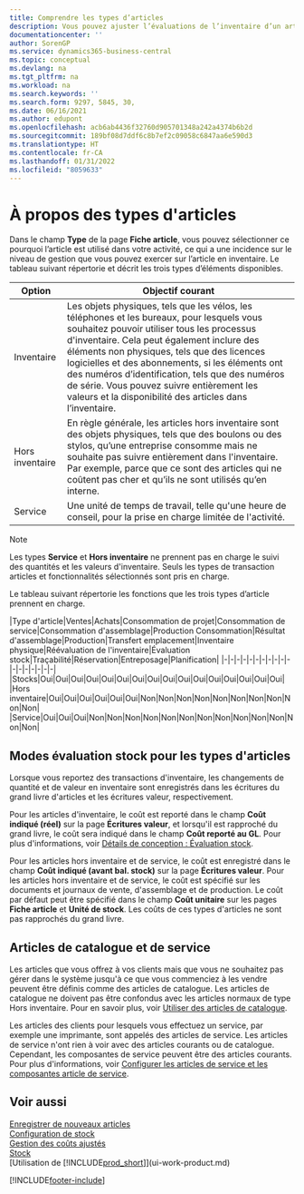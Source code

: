 ```yaml
---
title: Comprendre les types d’articles
description: Vous pouvez ajuster l’évaluations de l’inventaire d’un article à l’aide des méthodes FIFO ou d’évaluation inventaire moyen, lorsque les coûts article sont modifiés pour des motifs autres que les transactions.
documentationcenter: ''
author: SorenGP
ms.service: dynamics365-business-central
ms.topic: conceptual
ms.devlang: na
ms.tgt_pltfrm: na
ms.workload: na
ms.search.keywords: ''
ms.search.form: 9297, 5845, 30,
ms.date: 06/16/2021
ms.author: edupont
ms.openlocfilehash: acb6ab4436f32760d905701348a242a4374b6b2d
ms.sourcegitcommit: 189bf08d7ddf6c8b7ef2c09058c6847aa6e590d3
ms.translationtype: HT
ms.contentlocale: fr-CA
ms.lasthandoff: 01/31/2022
ms.locfileid: "8059633"
---
```

# <a name="about-item-types"></a>À propos des types d'articles
Dans le champ **Type** de la page **Fiche article**, vous pouvez sélectionner ce pourquoi l’article est utilisé dans votre activité, ce qui a une incidence sur le niveau de gestion que vous pouvez exercer sur l’article en inventaire. Le tableau suivant répertorie et décrit les trois types d’éléments disponibles.

|Option|Objectif courant|
|------|-----------|
|Inventaire|Les objets physiques, tels que les vélos, les téléphones et les bureaux, pour lesquels vous souhaitez pouvoir utiliser tous les processus d'inventaire. Cela peut également inclure des éléments non physiques, tels que des licences logicielles et des abonnements, si les éléments ont des numéros d’identification, tels que des numéros de série. Vous pouvez suivre entièrement les valeurs et la disponibilité des articles dans l’inventaire.|
|Hors inventaire|En règle générale, les articles hors inventaire sont des objets physiques, tels que des boulons ou des stylos, qu’une entreprise consomme mais ne souhaite pas suivre entièrement dans l'inventaire. Par exemple, parce que ce sont des articles qui ne coûtent pas cher et qu’ils ne sont utilisés qu’en interne.|
|Service|Une unité de temps de travail, telle qu'une heure de conseil, pour la prise en charge limitée de l'activité.|

> [!NOTE]
> Les types **Service** et **Hors inventaire** ne prennent pas en charge le suivi des quantités et les valeurs d'inventaire. Seuls les types de transaction articles et fonctionnalités sélectionnés sont pris en charge.

Le tableau suivant répertorie les fonctions que les trois types d’article prennent en charge.

|Type d'article|Ventes|Achats|Consommation de projet|Consommation de service|Consommation d'assemblage|Production Consommation|Résultat d'assemblage|Production|Transfert emplacement|Inventaire physique|Réévaluation de l'inventaire|Évaluation stock|Traçabilité|Réservation|Entreposage|Planification|
|-|-|-|-|-|-|-|-|-|-|-|-|-|-|-|-|-|-|
|Stocks|Oui|Oui|Oui|Oui|Oui|Oui|Oui|Oui|Oui|Oui|Oui|Oui|Oui|Oui|Oui|Oui|
|Hors inventaire|Oui|Oui|Oui|Oui|Oui|Oui|Non|Non|Non|Non|Non|Non|Non|Non|Non|Non|
|Service|Oui|Oui|Oui|Non|Non|Non|Non|Non|Non|Non|Non|Non|Non|Non|Non|Non|

## <a name="costing-methods-for-types-of-items"></a>Modes évaluation stock pour les types d'articles
Lorsque vous reportez des transactions d'inventaire, les changements de quantité et de valeur en inventaire sont enregistrés dans les écritures du grand livre d'articles et les écritures valeur, respectivement. 

Pour les articles d'inventaire, le coût est reporté dans le champ **Coût indiqué (réel)** sur la page **Écritures valeur**, et lorsqu'il est rapproché du grand livre, le coût sera indiqué dans le champ **Coût reporté au GL**. Pour plus d'informations, voir [Détails de conception : Évaluation stock](design-details-inventory-costing.md).

Pour les articles hors inventaire et de service, le coût est enregistré dans le champ **Coût indiqué (avant bal. stock)** sur la page **Écritures valeur**. Pour les articles hors inventaire et de service, le coût est spécifié sur les documents et journaux de vente, d'assemblage et de production. Le coût par défaut peut être spécifié dans le champ **Coût unitaire** sur les pages **Fiche article** et **Unité de stock**. Les coûts de ces types d'articles ne sont pas rapprochés du grand livre. 

## <a name="catalog-and-service-items"></a>Articles de catalogue et de service
Les articles que vous offrez à vos clients mais que vous ne souhaitez pas gérer dans le système jusqu'à ce que vous commenciez à les vendre peuvent être définis comme des articles de catalogue. Les articles de catalogue ne doivent pas être confondus avec les articles normaux de type Hors inventaire. Pour en savoir plus, voir [Utiliser des articles de catalogue](inventory-how-work-nonstock-items.md).

Les articles des clients pour lesquels vous effectuez un service, par exemple une imprimante, sont appelés des articles de service. Les articles de service n'ont rien à voir avec des articles courants ou de catalogue. Cependant, les composantes de service peuvent être des articles courants. Pour plus d'informations, voir [Configurer les articles de service et les composantes article de service](service-how-setup-service-items.md).

## <a name="see-also"></a>Voir aussi
[Enregistrer de nouveaux articles](inventory-how-register-new-items.md)  
[Configuration de stock](inventory-setup-inventory.md)  
[Gestion des coûts ajustés](finance-manage-inventory-costs.md)  
[Stock](inventory-manage-inventory.md)  
[Utilisation de [!INCLUDE[prod_short](includes/prod_short.md)]](ui-work-product.md)


[!INCLUDE[footer-include](includes/footer-banner.md)]